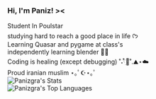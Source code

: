 ### Hi, I'm Paniz! ><

Student In Poulstar <br/>
studying hard to reach a good place in life ᡣ𐭩 <br/>
Learning Quasar and pygame at class's <br/>
independently learning blender 💪🏼 <br/>
Coding is healing (except debugging) ˚˖𓍢ִ໋🍃˚.⛰️⋆☁️ <br/>
Proud iranian muslim ⋆｡ﾟ︎☪︎⋆｡ﾟ︎ <br/>
![Panizgra's Stats](https://github-readme-stats.vercel.app/api?username=Panizgra&theme=vue-dark&show_icons=true&hide_border=true&count_private=true)<br/>
![Panizgra's Top Languages](https://github-readme-stats.vercel.app/api/top-langs/?username=Panizgra&theme=vue-dark&show_icons=true&hide_border=true&layout=compact)<br/>
